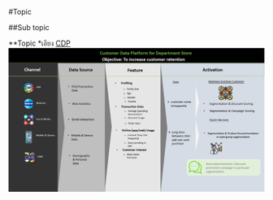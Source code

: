 #Topic     

##Sub topic     

**Topic
*เอียง
[CDP](https://github.com/Pinnun/MADT8101-Seminar-in-Advanced-Analytic/blob/35ac012d350aef0b777920e92ba9d33fa825b841/HW%20Class1/SubFolder/CDP%20Flow.png)
![CDP Flow](https://github.com/Pinnun/MADT8101-Seminar-in-Advanced-Analytic/blob/35ac012d350aef0b777920e92ba9d33fa825b841/HW%20Class1/SubFolder/CDP%20Flow.png)

